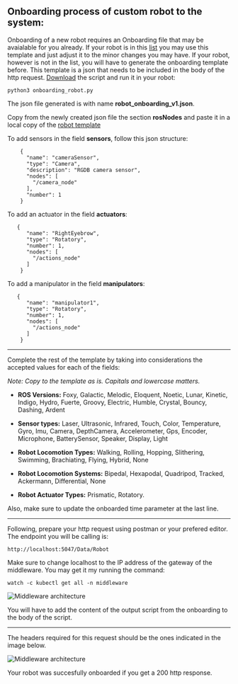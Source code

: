 ## Onboarding process of custom robot to the system:

Onboarding of a new robot requires an Onboarding file that may be avaialable for you already. If your robot is in this [list](available_robots/readme.md) you may use this template and just adjust it to the minor changes you may have. If your robot, however is not in the list, you will have to generate the onboarding template before. This template is a json that needs to be included in the body of the http request. [Download](/util/onboarding_robot.py) the script and run it in your robot:

```
python3 onboarding_robot.py
```
The json file generated is with name **robot_onboarding_v1.json**. 

Copy from the newly created json file the section **rosNodes** and paste it in a local copy of the [robot template](../Onboarding/robot_Onboarding_Template.json)

To add sensors in the field **sensors**, follow this json structure:
```
    {
      "name": "cameraSensor",
      "type": "Camera",
      "description": "RGDB camera sensor",
      "nodes": [
        "/camera_node"
      ],
      "number": 1
    }
```
To add an actuator in the field **actuators**:
```
   {
      "name": "RightEyebrow",
      "type": "Rotatory",
      "number": 1,
      "nodes": [
        "/actions_node"
      ]
    } 
```
To add a manipulator in the field **manipulators**:
    
```
   {
      "name": "manipulator1",
      "type": "Rotatory",
      "number": 1,
      "nodes": [
        "/actions_node"
      ]
    } 
```


____
Complete the rest of the template by taking into considerations the accepted values for each  of the fields:

*Note: Copy to the template as is. Capitals and lowercase matters.*

- **ROS Versions:** Foxy, Galactic, Melodic, Eloquent, Noetic,
        Lunar, Kinetic, Indigo, Hydro, Fuerte, Groovy,
        Electric, Humble, Crystal, Bouncy, Dashing, Ardent

- **Sensor types:** Laser, Ultrasonic, Infrared, Touch,
    Color, Temperature, Gyro, Imu, Camera, DepthCamera,
    Accelerometer, Gps, Encoder, Microphone, BatterySensor, Speaker, Display, Light

- **Robot Locomotion Types:** Walking,
        Rolling, Hopping, Slithering, Swimming, Brachiating, Flying, Hybrid, None

- **Robot Locomotion Systems:** Bipedal,
        Hexapodal, Quadripod, Tracked, Ackermann, Differential, None

- **Robot Actuator Types:** Prismatic,
        Rotatory.
 
 Also, make sure to update the onboarded time parameter at the last line.
 ___

Following, prepare your http request using postman or your prefered editor. The endpoint you will be calling is:

```
http://localhost:5047/Data/Robot
````
Make sure to change localhost to the IP address of the gateway of the middleware. You may get it my running the command: 

```
watch -c kubectl get all -n middleware
````
<p align="left">
  <img src="img/OnboardRobot.png" alt="Middleware architecture"/>
</p>

You will have to add the content of the output script from the onboarding to the body of the script.

___
The headers required for this request should be the ones indicated in the image below.

<p align="left">
  <img src="img/OnboardingRobotHeaders.png" alt="Middleware architecture"/>
</p>

Your robot was succesfully onboarded if you get a 200 http response.
